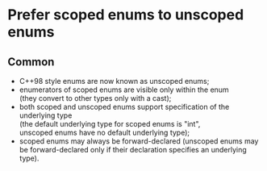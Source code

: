 Prefer scoped enums to unscoped enums
=====================================

Common
------

- C++98 style enums are now known as unscoped enums;
- enumerators of scoped enums are visible only within the enum  
  (they convert to other types only with a cast);
- both scoped and unscoped enums support specification 
  of the underlying type  
  (the default underlying type for scoped enums is "int",  
  unscoped enums have no default underlying type);
- scoped enums may always be forward-declared
  (unscoped enums may be forward-declared only if their declaration
  specifies an underlying type).

